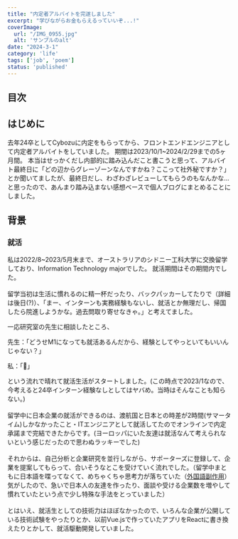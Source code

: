 ```yaml
---
title: "内定者アルバイトを完遂しました"
excerpt: "学びながらお金もらえるっていいぞ...!"
coverImage: 
  url: "/IMG_0955.jpg"
  alt: 'サンプルのalt'
date: "2024-3-1"
category: 'life'
tags: ['job', 'poem']
status: 'published'
---
```

## 目次

## はじめに
去年24卒としてCybozuに内定をもらってから、フロントエンドエンジニアとして内定者アルバイトをしていました。
期間は2023/10/1~2024/2/29までの5ヶ月間。
本当はせっかくだし内部的に踏み込んだこと書こうと思って、アルバイト最終日に「どの辺からグレーゾーンなんですかね？ここって社外秘ですか？」とか聞いてましたが、最終日だし、わざわざレビューしてもらうのもなんかな...と思ったので、あんまり踏み込まない感想ベースで個人ブログにまとめることにしました。

## 背景
### 就活
私は2022/8~2023/5月末まで、オーストラリアのシドニー工科大学に交換留学しており、Information Technology majorでした。
就活期間はその期間内でした。
<br/>
<br/>
留学当初は生活に慣れるのに精一杯だったり、バックパッカーしてたりで（詳細は後日(?)）、「まー、インターンも実務経験もないし、就活とか無理だし、帰国したら院進しようかな。過去問取り寄せなきゃ。」と考えてました。

一応研究室の先生に相談したところ、

先生：「どうせM1になっても就活あるんだから、経験としてやっといてもいいんじゃない？」

私：「🫡」

という流れで晴れて就活生活がスタートしました。(この時点で2023/1なので、今考えると24卒インターン経験なしとしてはヤバめ。当時はそんなことも知らない。)
<br/>
<br/>
留学中に日本企業の就活ができるのは、渡航国と日本との時差が2時間(サマータイム)しかなかったこと・ITエンジニアとして就活してたのでオンラインで内定承諾まで完結できたからです。(ヨーロッパにいた友達は就活なんて考えられないという感じだったので思わぬラッキーでした)
<br/>
<br/>
それからは、自己分析と企業研究を並行しながら、サポーターズに登録して、企業を提案してもらって、合いそうなとこを受けていく流れでした。（留学中まともに日本語を喋ってなくて、めちゃくちゃ思考力が落ちていた（[外国語副作用](https://ja.wikipedia.org/wiki/%E5%A4%96%E5%9B%BD%E8%AA%9E%E5%89%AF%E4%BD%9C%E7%94%A8)）気がしたので、急いで日本人の友達を作ったり、面談や受ける企業数を増やして慣れていたという点で少し特殊な手法をとっていました）
<br/>
<br/>
とはいえ、就活生としての技術力はほぼなかったので、いろんな企業が公開している技術試験をやったりとか、以前Vue.jsで作っていたアプリをReactに書き換えたりとかして、就活駆動開発していました。
<br/>
<br/>

